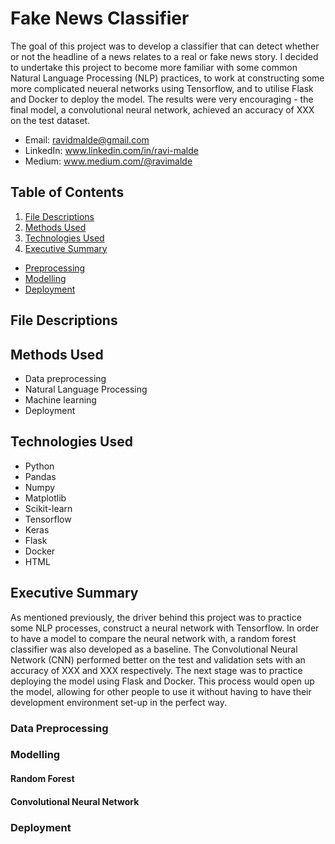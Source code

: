 # Fake News Classifier

The goal of this project was to develop a classifier that can detect whether or not the headline of a news relates to a real or fake news story. I decided to undertake this project to become more familiar with some common Natural Language Processing (NLP) practices, to work at constructing some more complicated neueral networks using Tensorflow, and to utilise Flask and Docker to deploy the model. The results were very encouraging - the final model, a convolutional neural network, achieved an accuracy of XXX on the test dataset.

- Email: ravidmalde@gmail.com
- LinkedIn: www.linkedin.com/in/ravi-malde
- Medium: www.medium.com/@ravimalde

## Table of Contents

1. [ File Descriptions ](#file_description)
2. [ Methods Used ](#methods_used)
3. [ Technologies Used ](#technologies_used)
4. [ Executive Summary ](#executive_summary)
  * [ Preprocessing ](#preprocessing)
  * [ Modelling ](#modelling)
  * [ Deployment ](#deployment)

<a name="file_description"></a>
## File Descriptions

<a name="methods_used"></a>
## Methods Used

- Data preprocessing
- Natural Language Processing
- Machine learning
- Deployment

<a name="technologies_used"></a>
## Technologies Used

- Python
- Pandas
- Numpy
- Matplotlib
- Scikit-learn
- Tensorflow
- Keras
- Flask
- Docker
- HTML

<a name="executive_summary"></a>
## Executive Summary

As mentioned previously, the driver behind this project was to practice some NLP processes, construct a neural network with Tensorflow. In order to have a model to compare the neural network with, a random forest classifier was also developed as a baseline. The Convolutional Neural Network (CNN) performed better on the test and validation sets with an accuracy of XXX and XXX respectively. The next stage was to practice deploying the model using Flask and Docker. This process would open up the model, allowing for other people to use it without having to have their development environment set-up in the perfect way.

<a name="preprocessing"></a>
### Data Preprocessing

<a name="modelling"></a>
### Modelling

#### Random Forest

#### Convolutional Neural Network

<a name="deploying_application"></a>
### Deployment

